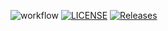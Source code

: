 ![workflow](https://github.com/Teddyiz22/sem/actions/workflows/main.yml/badge.svg)
[![LICENSE](https://img.shields.io/github/license/Teddyiz22/devops.svg?style=flat-square)](https://github.com/<github-username>/devops/blob/master/LICENSE)
[![Releases](https://img.shields.io/github/release/Teddyiz22/devops/all.svg?style=flat-square)](https://github.com/<github-username>/devops/releases)